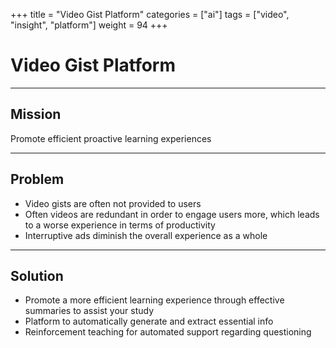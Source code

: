 +++
title = "Video Gist Platform"
categories = ["ai"]
tags = ["video", "insight", "platform"]
weight = 94
+++

# Video Gist Platform

---

## Mission

Promote efficient proactive learning experiences

---

## Problem

- Video gists are often not provided to users
- Often videos are redundant in order to engage users more, which leads to a worse experience in terms of productivity
- Interruptive ads diminish the overall experience as a whole

---

## Solution

- Promote a more efficient learning experience through effective summaries to assist your study
- Platform to automatically generate and extract essential info
- Reinforcement teaching for automated support regarding questioning
